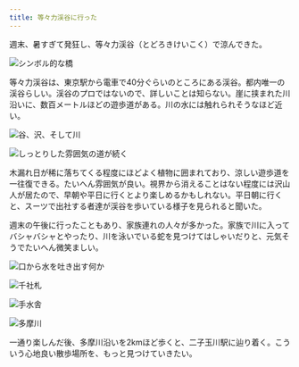 ```yaml
---
title: 等々力渓谷に行った
---
```

週末、暑すぎて発狂し、等々力渓谷（とどろきけいこく）で涼んできた。

![](https://lh6.googleusercontent.com/fMzEMV6EWt4t2i5KkP9CcUGEsCRT2ouKG433tybCOq_qRO-HQjHngLg0JUtFJGXR_oQqUYT3DsGXJJEdO4HiJTvisaZWSyRxsq1LAeGDYavCWfu0k41cxYXXW4GkaPyTleIuWi8TwcLBOsIi0SHgQcs "シンボル的な橋")

等々力渓谷は、東京駅から電車で40分ぐらいのところにある渓谷。都内唯一の渓谷らしい。渓谷のプロではないので、詳しいことは知らない。崖に挟まれた川沿いに、数百メートルほどの遊歩道がある。川の水には触れられそうなほど近い。

![](https://lh3.googleusercontent.com/itNNFGvwRH35ebCFO3KgiKxVj4jCwjpzaSyWzN51eKp-esXcObzVbaBFpUw8F-Z-vW-aLpM01mBCHAfbFLE1gN4wEcjsL9sjJBwl_b8vS1EaS5v4x_4wvCjc_BQ40xRHzV_TmZJzP8T_n9bSGmLs5Go "谷、沢、そして川")

![](https://lh6.googleusercontent.com/mj6vE6o3QfT8SJY-I4lUOQR_uehziwb5EckjgGH4j4bPgFpP2H0Y9iCkeVcN3MbeWrkWjJ-PAZEcoqL_bFLxqdRZ0L_qX9-rTUQSWgLCvQG9bzmxfIF4VPZeUsvAk9H3XYbI3nSsQtS8D9nJav90DXk "しっとりした雰囲気の道が続く")

木漏れ日が稀に落ちてくる程度にほどよく植物に囲まれており、涼しい遊歩道を一往復できる。たいへん雰囲気が良い。視界から消えることはない程度には沢山人が居たので、早朝や平日に行くとより楽しめるかもしれない。平日朝に行くと、スーツで出社する者達が渓谷を歩いている様子を見られると聞いた。

週末の午後に行ったこともあり、家族連れの人々が多かった。家族で川に入ってバシャバシャとやったり、川を泳いでいる蛇を見つけてはしゃいだりと、元気そうでたいへん微笑ましい。

![](https://lh5.googleusercontent.com/m13dMe-BHpL1LkC9OF7nSJFBWx4Jq1Plz7D5KnHdJW_N6D8yo5ehqWw9BZjy2_dxqfanFDwFjewo8Kz0JIClVte1GskDdsBwC5_FkzGcz0Gc16YX6_rtnsy4o38qQKS3_AkH8GJLDSbIjmdpC8c5WXs "口から水を吐き出す何か")

![](https://lh5.googleusercontent.com/4hTY3T3R6MGhCzW18KeSaRjG2abPYzbn4SKFtFDg1bbBntGPfFV24wRCdFmusUi4kiawvhyStFsSTYynb3sQsLqkmOFHUZZ4D5Obr76kMkKIGu57Fo6VH7_xRofK6k__aZDvUI22IlJ9ST8nl7bTCos "千社札")

![](https://lh6.googleusercontent.com/-COV399GwneKtN_AE5JoiSuIa-HYyU-oM56vAmmkqpl5yAn6F2Tx9gEwG7LoyEG_uN0GExrgkmezrt00LMyIsiuskMzJZl_AdW06xXXyvR752goCLOvq_i0gH3AMSZLUmRnm9-VjABUz_JciY51Sl1A "手水舎")

![](https://lh5.googleusercontent.com/h98v3ytACXgjGONWNCTduT-w9Q9J2_JsKuYlQ3wzW81Yu096exYhyhBhpjdZyhdqTzHQ_wAXMB7-pyveZ6SJKlHzc-KajnG-TVfyX4EXfolfBP777Y-ehjXO_HghUiHwekoybPzRZ4qNGaKfFPCtXfE "多摩川")

一通り楽しんだ後、多摩川沿いを2kmほど歩くと、二子玉川駅に辿り着く。こういう心地良い散歩場所を、もっと見つけていきたい。
